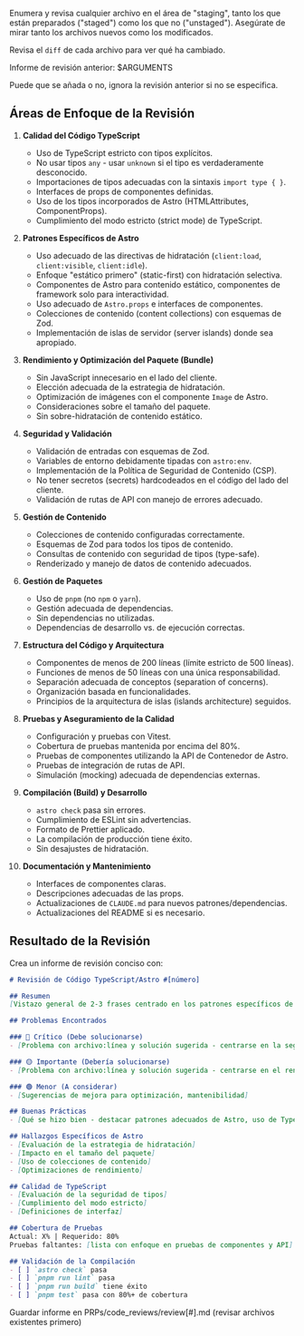 
Enumera y revisa cualquier archivo en el área de "staging", tanto los que están preparados ("staged") como los que no ("unstaged").
Asegúrate de mirar tanto los archivos nuevos como los modificados.

Revisa el `diff` de cada archivo para ver qué ha cambiado.

Informe de revisión anterior: $ARGUMENTS

Puede que se añada o no, ignora la revisión anterior si no se especifica.

## Áreas de Enfoque de la Revisión

1.  **Calidad del Código TypeScript**
    -   Uso de TypeScript estricto con tipos explícitos.
    -   No usar tipos `any` - usar `unknown` si el tipo es verdaderamente desconocido.
    -   Importaciones de tipos adecuadas con la sintaxis `import type { }`.
    -   Interfaces de props de componentes definidas.
    -   Uso de los tipos incorporados de Astro (HTMLAttributes, ComponentProps).
    -   Cumplimiento del modo estricto (strict mode) de TypeScript.

2.  **Patrones Específicos de Astro**
    -   Uso adecuado de las directivas de hidratación (`client:load`, `client:visible`, `client:idle`).
    -   Enfoque "estático primero" (static-first) con hidratación selectiva.
    -   Componentes de Astro para contenido estático, componentes de framework solo para interactividad.
    -   Uso adecuado de `Astro.props` e interfaces de componentes.
    -   Colecciones de contenido (content collections) con esquemas de Zod.
    -   Implementación de islas de servidor (server islands) donde sea apropiado.

3.  **Rendimiento y Optimización del Paquete (Bundle)**
    -   Sin JavaScript innecesario en el lado del cliente.
    -   Elección adecuada de la estrategia de hidratación.
    -   Optimización de imágenes con el componente `Image` de Astro.
    -   Consideraciones sobre el tamaño del paquete.
    -   Sin sobre-hidratación de contenido estático.

4.  **Seguridad y Validación**
    -   Validación de entradas con esquemas de Zod.
    -   Variables de entorno debidamente tipadas con `astro:env`.
    -   Implementación de la Política de Seguridad de Contenido (CSP).
    -   No tener secretos (secrets) hardcodeados en el código del lado del cliente.
    -   Validación de rutas de API con manejo de errores adecuado.

5.  **Gestión de Contenido**
    -   Colecciones de contenido configuradas correctamente.
    -   Esquemas de Zod para todos los tipos de contenido.
    -   Consultas de contenido con seguridad de tipos (type-safe).
    -   Renderizado y manejo de datos de contenido adecuados.

6.  **Gestión de Paquetes**
    -   Uso de `pnpm` (no `npm` o `yarn`).
    -   Gestión adecuada de dependencias.
    -   Sin dependencias no utilizadas.
    -   Dependencias de desarrollo vs. de ejecución correctas.

7.  **Estructura del Código y Arquitectura**
    -   Componentes de menos de 200 líneas (límite estricto de 500 líneas).
    -   Funciones de menos de 50 líneas con una única responsabilidad.
    -   Separación adecuada de conceptos (separation of concerns).
    -   Organización basada en funcionalidades.
    -   Principios de la arquitectura de islas (islands architecture) seguidos.

8.  **Pruebas y Aseguramiento de la Calidad**
    -   Configuración y pruebas con Vitest.
    -   Cobertura de pruebas mantenida por encima del 80%.
    -   Pruebas de componentes utilizando la API de Contenedor de Astro.
    -   Pruebas de integración de rutas de API.
    -   Simulación (mocking) adecuada de dependencias externas.

9.  **Compilación (Build) y Desarrollo**
    -   `astro check` pasa sin errores.
    -   Cumplimiento de ESLint sin advertencias.
    -   Formato de Prettier aplicado.
    -   La compilación de producción tiene éxito.
    -   Sin desajustes de hidratación.

10. **Documentación y Mantenimiento**
    -   Interfaces de componentes claras.
    -   Descripciones adecuadas de las props.
    -   Actualizaciones de `CLAUDE.md` para nuevos patrones/dependencias.
    -   Actualizaciones del README si es necesario.

## Resultado de la Revisión

Crea un informe de revisión conciso con:

```markdown
# Revisión de Código TypeScript/Astro #[número]

## Resumen
[Vistazo general de 2-3 frases centrado en los patrones específicos de Astro y la calidad de TypeScript]

## Problemas Encontrados

### 🔴 Crítico (Debe solucionarse)
- [Problema con archivo:línea y solución sugerida - centrarse en la seguridad de tipos, hidratación, seguridad]

### 🟡 Importante (Debería solucionarse)
- [Problema con archivo:línea y solución sugerida - centrarse en el rendimiento, patrones]

### 🟢 Menor (A considerar)
- [Sugerencias de mejora para optimización, mantenibilidad]

## Buenas Prácticas
- [Qué se hizo bien - destacar patrones adecuados de Astro, uso de TypeScript]

## Hallazgos Específicos de Astro
- [Evaluación de la estrategia de hidratación]
- [Impacto en el tamaño del paquete]
- [Uso de colecciones de contenido]
- [Optimizaciones de rendimiento]

## Calidad de TypeScript
- [Evaluación de la seguridad de tipos]
- [Cumplimiento del modo estricto]
- [Definiciones de interfaz]

## Cobertura de Pruebas
Actual: X% | Requerido: 80%
Pruebas faltantes: [lista con enfoque en pruebas de componentes y API]

## Validación de la Compilación
- [ ] `astro check` pasa
- [ ] `pnpm run lint` pasa
- [ ] `pnpm run build` tiene éxito
- [ ] `pnpm test` pasa con 80%+ de cobertura
```

Guardar informe en PRPs/code_reviews/review[#].md (revisar archivos existentes primero)
